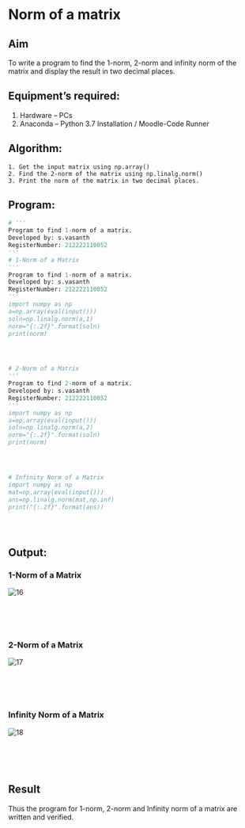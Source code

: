 # Norm of a matrix
## Aim
To write a program to find the 1-norm, 2-norm and infinity norm of the matrix and display the result in two decimal places.
## Equipment’s required:
1.	Hardware – PCs
2.	Anaconda – Python 3.7 Installation / Moodle-Code Runner
## Algorithm:
	1. Get the input matrix using np.array()   
    2. Find the 2-norm of the matrix using np.linalg.norm()
	3. Print the norm of the matrix in two decimal places.
## Program:
```Python
# '''
Program to find 1-norm of a matrix.
Developed by: s.vasanth
RegisterNumber: 212222110052
'''
# 1-Norm of a Matrix
'''
Program to find 1-norm of a matrix.
Developed by: s.vasanth
RegisterNumber: 212222110052
'''
import numpy as np
a=np.array(eval(input()))
soln=np.linalg.norm(a,1)
norm="{:.2f}".format(soln)
print(norm)




# 2-Norm of a Matrix
'''
Program to find 2-norm of a matrix.
Developed by: s.vasanth
RegisterNumber: 212222110052
'''
import numpy as np
a=np.array(eval(input()))
soln=np.linalg.norm(a,2)
norm="{:.2f}".format(soln)
print(norm)




# Infinity Norm of a Matrix
import numpy as np
mat=np.array(eval(input()))
ans=np.linalg.norm(mat,np.inf)
print("{:.2f}".format(ans))





```
## Output:
### 1-Norm of a Matrix
![16](https://github.com/vasanth0908/Norm-of-a-matrix/assets/122000018/cd6945fa-b61a-429b-91c2-785de1ee7a11)

<br>
<br>
<br>

### 2-Norm of a Matrix
![17](https://github.com/vasanth0908/Norm-of-a-matrix/assets/122000018/bae9d16b-2a58-459a-9179-c920c04c3b30)

<br>
<br>
<br>

### Infinity Norm of a Matrix
![18](https://github.com/vasanth0908/Norm-of-a-matrix/assets/122000018/48c3d558-da61-434e-8473-bd2e95bcd5d1)

<br>
<br>
<br>

## Result
Thus the program for 1-norm, 2-norm and Infinity norm of a matrix are written and verified.
